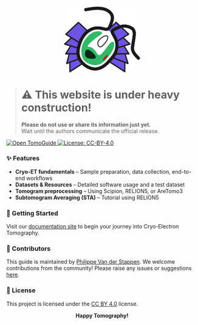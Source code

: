 ﻿<p align="center">
  <img src="docs/imgs/00_logo.svg" alt="TomoGuide Logo" width="200" />
</p>

> # ⚠️ This website is under heavy construction!  
> **Please do not use or share its information just yet.**  
> Wait until the authors communicate the official release.

<a href="https://tomoguide.github.io/" target="_blank">
  <img src="https://img.shields.io/badge/Open%20TomoGuide-Here-violet?style=flat" alt="Open TomoGuide">
</a>
<a href="https://creativecommons.org/licenses/by/4.0/" target="_blank">
  <img src="https://img.shields.io/badge/License-CC%20BY--4.0-lightgrey.svg?style=flat" alt="License: CC-BY-4.0">
</a>

### ✨ Features
- **Cryo-ET fundamentals** – Sample preparation, data collection, end-to-end workflows  
- **Datasets & Resources** – Detailed software usage and a test dataset  
- **Tomogram preprocessing** – Using Scipion, RELION5, or AreTomo3  
- **Subtomogram Averaging (STA)** – Tutorial using RELION5  

### 🚀 Getting Started
Visit our [documentation site](https://tomoguide.github.io/) to begin your journey into Cryo-Electron Tomography.

### 👥 Contributors
This guide is maintained by [Philippe Van der Stappen](https://github.com/Phaips). We welcome contributions from the community! Please raise any issues or suggestions [here](https://github.com/TomoGuide/TomoGuide.github.io/issues).

### 📄 License
This project is licensed under the [CC BY 4.0](https://creativecommons.org/licenses/by/4.0/) license.

<p align="center">
  <b>Happy Tomography!</b>
</p>
